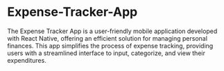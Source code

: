 # Expense-Tracker-App
The Expense Tracker App is a user-friendly mobile application developed with React Native, offering an efficient solution for managing personal finances. This app simplifies the process of expense tracking, providing users with a streamlined interface to input, categorize, and view their expenditures.
